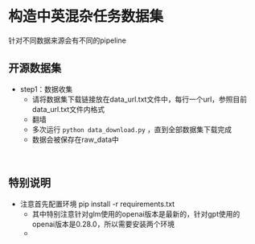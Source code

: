 # 构造中英混杂任务数据集

针对不同数据来源会有不同的pipeline

## 开源数据集

- step1：数据收集
  - 请将数据集下载链接放在data_url.txt文件中，每行一个url，参照目前data_url.txt文件内格式
  - 翻墙
  - 多次运行 `python data_download.py` ，直到全部数据集下载完成
  - 数据会被保存在raw_data中

​			

## 特别说明

- 注意首先配置环境 pip install -r requirements.txt
  - 其中特别注意针对glm使用的openai版本是最新的，针对gpt使用的openai版本是0.28.0，所以需要安装两个环境
  - 